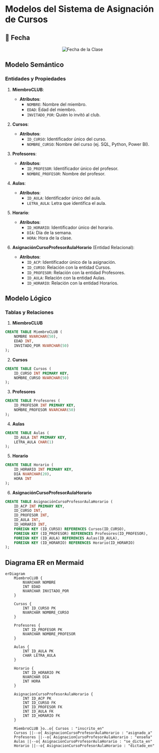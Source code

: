 # Modelos del Sistema de Asignación de Cursos

## 📅 Fecha
<div align="center"> <img src="https://img.shields.io/badge/Fecha-05%20de%20Diciembre%20de%202024-blue?style=for-the-badge" alt="Fecha de la Clase"/> </div>

## Modelo Semántico

### Entidades y Propiedades

1. **MiembroCLUB**:
   - **Atributos**: 
     - `NOMBRE`: Nombre del miembro.
     - `EDAD`: Edad del miembro.
     - `INVITADO_POR`: Quién lo invitó al club.

2. **Cursos**:
   - **Atributos**:
     - `ID_CURSO`: Identificador único del curso.
     - `NOMBRE_CURSO`: Nombre del curso (ej. SQL, Python, Power BI).

3. **Profesores**:
   - **Atributos**:
     - `ID_PROFESOR`: Identificador único del profesor.
     - `NOMBRE_PROFESOR`: Nombre del profesor.

4. **Aulas**:
   - **Atributos**:
     - `ID_AULA`: Identificador único del aula.
     - `LETRA_AULA`: Letra que identifica el aula.

5. **Horario**:
   - **Atributos**:
     - `ID_HORARIO`: Identificador único del horario.
     - `DÍA`: Día de la semana.
     - `HORA`: Hora de la clase.

6. **AsignaciónCursoProfesorAulaHorario** (Entidad Relacional):
   - **Atributos**:
     - `ID_ACP`: Identificador único de la asignación.
     - `ID_CURSO`: Relación con la entidad Cursos.
     - `ID_PROFESOR`: Relación con la entidad Profesores.
     - `ID_AULA`: Relación con la entidad Aulas.
     - `ID_HORARIO`: Relación con la entidad Horarios.

## Modelo Lógico

### Tablas y Relaciones

1. **MiembroCLUB**
```sql
CREATE TABLE MiembroCLUB (
    NOMBRE NVARCHAR(50),
    EDAD INT,
    INVITADO_POR NVARCHAR(50)
);
```

2. **Cursos**
```sql
CREATE TABLE Cursos (
    ID_CURSO INT PRIMARY KEY,
    NOMBRE_CURSO NVARCHAR(50)
);
```

3. **Profesores**
```sql
CREATE TABLE Profesores (
    ID_PROFESOR INT PRIMARY KEY,
    NOMBRE_PROFESOR NVARCHAR(50)
);
```

4. **Aulas**
```sql
CREATE TABLE Aulas (
    ID_AULA INT PRIMARY KEY,
    LETRA_AULA CHAR(1)
);
```

5. **Horario**
```sql
CREATE TABLE Horario (
    ID_HORARIO INT PRIMARY KEY,
    DIA NVARCHAR(20),
    HORA INT
);
```

6. **AsignaciónCursoProfesorAulaHorario**
```sql
CREATE TABLE AsignaciónCursoProfesorAulaHorario (
    ID_ACP INT PRIMARY KEY,
    ID_CURSO INT,
    ID_PROFESOR INT,
    ID_AULA INT,
    ID_HORARIO INT,
    FOREIGN KEY (ID_CURSO) REFERENCES Cursos(ID_CURSO),
    FOREIGN KEY (ID_PROFESOR) REFERENCES Profesores(ID_PROFESOR),
    FOREIGN KEY (ID_AULA) REFERENCES Aulas(ID_AULA),
    FOREIGN KEY (ID_HORARIO) REFERENCES Horario(ID_HORARIO)
);
```

## Diagrama ER en Mermaid
```mermaid
erDiagram
    MiembroCLUB {
        NVARCHAR NOMBRE
        INT EDAD
        NVARCHAR INVITADO_POR
    }

    Cursos {
        INT ID_CURSO PK
        NVARCHAR NOMBRE_CURSO
    }

    Profesores {
        INT ID_PROFESOR PK
        NVARCHAR NOMBRE_PROFESOR
    }

    Aulas {
        INT ID_AULA PK
        CHAR LETRA_AULA
    }

    Horario {
        INT ID_HORARIO PK
        NVARCHAR DIA
        INT HORA
    }

    AsignacionCursoProfesorAulaHorario {
        INT ID_ACP PK
        INT ID_CURSO FK
        INT ID_PROFESOR FK
        INT ID_AULA FK
        INT ID_HORARIO FK
    }

    MiembroCLUB }o..o{ Cursos : "inscrito_en"
    Cursos ||--o{ AsignacionCursoProfesorAulaHorario : "asignado_a"
    Profesores ||--o{ AsignacionCursoProfesorAulaHorario : "enseña"
    Aulas ||--o{ AsignacionCursoProfesorAulaHorario : "se_dicta_en"
    Horario ||--o{ AsignacionCursoProfesorAulaHorario : "dictado_en"

```